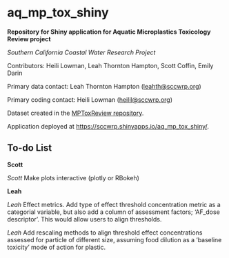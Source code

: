 # aq_mp_tox_shiny

**Repository for Shiny application for Aquatic Microplastics Toxicology Review project**

*Southern California Coastal Water Research Project*

Contributors: Heili Lowman, Leah Thornton Hampton, Scott Coffin, Emily Darin

Primary data contact: Leah Thornton Hampton (leahth@sccwrp.org)

Primary coding contact: Heili Lowman (heilil@sccwrp.org)

Dataset created in the [MPToxReview repository](https://github.com/ScottCoffin/MPToxReview). 

Application deployed at https://sccwrp.shinyapps.io/aq_mp_tox_shiny/.



## To-do List

**Scott**

*Scott* Make plots interactive (plotly or RBokeh)

**Leah**

*Leah* Effect metrics. Add type of effect threshold concentration metric as a categorial variable, but also add a column of assessment factors; ‘AF_dose descriptor’. This would allow users to align thresholds.

*Leah* Add rescaling methods to align threshold effect concentrations assessed for particle of different size, assuming food dilution as a ‘baseline toxicity’ mode of action for plastic.
